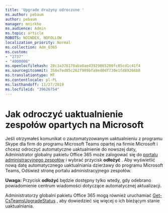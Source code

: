```yaml
---
title: 'Upgrade drużyny odroczone '
ms.author: pebaum
author: pebaum
manager: mnirkhe
ms.audience: Admin
ms.topic: article
ROBOTS: NOINDEX, NOFOLLOW
localization_priority: Normal
ms.collection: Adm_O365
ms.custom:
- "2737"
- "4000006"
ms.openlocfilehash: 28c3a376170aba0ae43929865200fc85cd1c41f4
ms.sourcegitcommit: 358e7ed05c262f909bfa9ed0df730e1fd89266b8
ms.translationtype: MT
ms.contentlocale: pl-PL
ms.lasthandoff: 11/27/2019
ms.locfileid: "39626754"
---
```

# <a name="how-to-postpone-the-microsoft-driven-teams-upgrade"></a>Jak odroczyć uaktualnienie zespołów opartych na Microsoft

Jeśli otrzymałeś komunikat o zautomatyzowanym uaktualnieniu z programu Skype dla firm do programu Microsoft Teams opartej na firmie Microsoft i chcesz odroczyć automatyczne uaktualnienie do nowszej daty, Administrator globalny pakietu Office 365 może zalogować się do [portalu administracyjnego zespołów](https://admin.teams.microsoft.com/dashboard) i wybrać przycisk **odłożyć** . Aby wyświetlić nową datę automatycznego uaktualniania dzierżawy do programu Microsoft Teams, Odśwież stronę portalu administracyjnego zespołów.

**Uwaga:** Przycisk **odłożyć** będzie dostępny tylko wtedy, gdy odebrano powiadomienie centrum wiadomości dotyczące automatycznej aktualizacji. 

Administratorzy globalni pakietu Office 365 mogą również uruchamiać [Get-CsTeamsUpgradeStatus](https://docs.microsoft.com/powershell/module/skype/get-csteamsupgradestatus?view=skype-ps) , aby dowiedzieć się więcej o ich bieżącym stanie uaktualniania. 